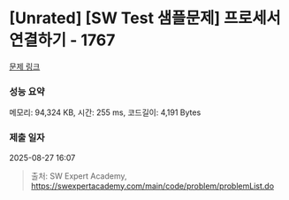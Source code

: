 # [Unrated] [SW Test 샘플문제] 프로세서 연결하기 - 1767 

[문제 링크](https://swexpertacademy.com/main/code/problem/problemDetail.do?contestProbId=AV4suNtaXFEDFAUf) 

### 성능 요약

메모리: 94,324 KB, 시간: 255 ms, 코드길이: 4,191 Bytes

### 제출 일자

2025-08-27 16:07



> 출처: SW Expert Academy, https://swexpertacademy.com/main/code/problem/problemList.do